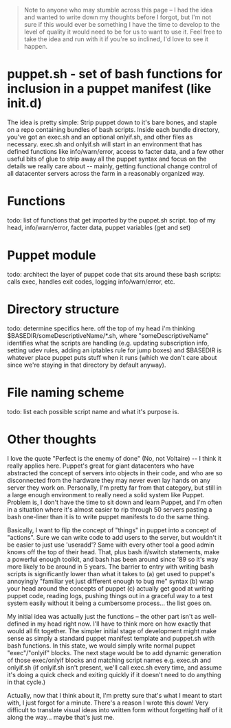 
> Note to anyone who may stumble across this page – I had the idea and wanted to write down my thoughts before I forgot, but I'm not sure if this would ever be something I have the time to develop to the level of quality it would need to be for us to want to use it. Feel free to take the idea and run with it if you're so inclined, I'd love to see it happen.

puppet.sh - set of bash functions for inclusion in a puppet manifest (like init.d)
=========

The idea is pretty simple: Strip puppet down to it's bare bones, and staple on a repo containing bundles of bash scripts. Inside each bundle directory, you've got an exec.sh and an optional onlyif.sh, and other files as necessary. exec.sh and onlyif.sh will start in an environment that has defined functions like info/warn/error, access to facter data, and a few other useful bits of glue to strip away all the puppet syntax and focus on the details we really care about -- mainly, getting functional change control of all datacenter servers across the farm in a reasonably organized way.

Functions
=========

todo: list of functions that get imported by the puppet.sh script. top of my head, info/warn/error, facter data, puppet variables (get and set)

Puppet module
=============

todo: architect the layer of puppet code that sits around these bash scripts: calls exec, handles exit codes, logging info/warn/error, etc.

Directory structure
===================

todo: determine specifics here. off the top of my head i'm thinking $BASEDIR/someDescriptiveName/*.sh, where "someDescriptiveName" identifies what the scripts are handling (e.g. updating subscription info, setting udev rules, adding an iptables rule for jump boxes) and $BASEDIR is whatever place puppet puts stuff when it runs (which we don't care about since we're staying in that directory by default anyway).

File naming scheme
==================

todo: list each possible script name and what it's purpose is.

Other thoughts
==============

I love the quote "Perfect is the enemy of done" (No, not Voltaire) -- I think it really applies here. Puppet's great for giant datacenters who have abstracted the concept of servers into objects in their code, and who are so disconnected from the hardware they may never even lay hands on any server they work on. Personally, I'm pretty far from that category, but still in a large enough environment to really need a solid system like Puppet. Problem is, I don't have the time to sit down and learn Puppet, and I'm often in a situation where it's almost easier to rip through 50 servers pasting a bash one-liner than it is to write puppet manifests to do the same thing.

Basically, I want to flip the concept of "things" in puppet into a concept of "actions". Sure we can write code to add users to the server, but wouldn't it be easier to just use 'useradd'? Same with every other tool a good admin knows off the top of their head. That, plus bash if/switch statements, make a powerful enough toolkit, and bash has been around since '89 so it's way more likely to be around in 5 years. The barrier to entry with writing bash scripts is significantly lower than what it takes to (a) get used to puppet's annoyingly "familiar yet just different enough to bug me" syntax (b) wrap your head around the concepts of puppet (c) actually get good at writing puppet code, reading logs, pushing things out in a graceful way to a test system easily without it being a cumbersome process... the list goes on.

My initial idea was actually just the functions – the other part isn't as well-defined in my head right now. I'll have to think more on how exactly that would all fit together. The simpler initial stage of development might make sense as simply a standard puppet manifest template and puppet.sh with bash functions. In this state, we would simply write normal puppet "exec"/"onlyif" blocks. The next stage would be to add dynamic generation of those exec/onlyif blocks and matching script names e.g. exec.sh and onlyif.sh (if onlyif.sh isn't present, we'll call exec.sh every time, and assume it's doing a quick check and exiting quickly if it doesn't need to do anything in that cycle.)

Actually, now that I think about it, I'm pretty sure that's what I meant to start with, I just forgot for a minute. There's a reason I wrote this down! Very difficult to translate visual ideas into written form without forgetting half of it along the way... maybe that's just me.

